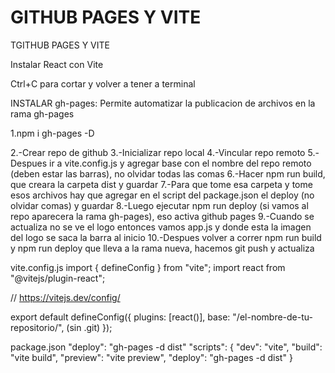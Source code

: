 # GITHUB PAGES Y VITE

TGITHUB PAGES Y VITE

Instalar React con Vite

Ctrl+C para cortar y volver a tener a terminal

INSTALAR gh-pages: Permite automatizar la publicacion de archivos en la rama gh-pages

1.npm i gh-pages -D

2.-Crear repo de github
3.-Inicializar repo local
4.-Vincular repo remoto
5.-Despues ir a vite.config.js y agregar base con el nombre del repo remoto (deben estar las barras), no olvidar todas las comas
6.-Hacer npm run build, que creara la carpeta dist y guardar
7.-Para que tome esa carpeta y tome esos archivos hay que agregar en el script del package.json el deploy (no olvidar comas) y guardar
8.-Luego ejecutar npm run deploy (si vamos al repo aparecera la rama gh-pages), eso activa github pages
9.-Cuando se actualiza no se ve el logo entonces vamos app.js y donde esta la imagen del logo se saca la barra al inicio
10.-Despues volver a correr npm run build y npm run deploy que lleva a la rama nueva, hacemos git push y actualiza

vite.config.js
import { defineConfig } from "vite";
import react from "@vitejs/plugin-react";

// https://vitejs.dev/config/

export default defineConfig({
    plugins: [react()],
base: "/el-nombre-de-tu-repositorio/", (sin .git)
});

package.json
"deploy": "gh-pages -d dist"
"scripts": {
    "dev": "vite",
    "build": "vite build",
    "preview": "vite preview",
    "deploy": "gh-pages -d dist"
}
